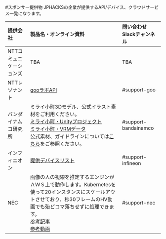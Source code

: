 #スポンサー提供物
JPHACKSの企業が提供するAPI/デバイス、クラウドサービス一覧になります。

| 提供会社 | 製品名・オンライン資料 | 問い合わせSlackチャンネル |
|:-----------|:------------|:------------|
| NTTコミュニケーションズ |TBA|TBA|
| NTTレゾナント |[gooラボAPI](https://labs.goo.ne.jp/)|#support-goo|
|バンダイナムコ研究所|ミライ小町3Dモデル、公式イラスト素材をご利用ください。<br>[ミライ小町・Unityプロジェクト](https://github.com/Miraikomachi/MiraikomachiUnity)<br>[ミライ小町・VRMデータ](https://github.com/Miraikomachi/MiraikomachiVRM)<br>公式素材、ガイドラインについては[こちら](https://www.bandainamcostudios.com/works/miraikomachi/dlcguideline.html)をご参照ください。|#support-bandainamco|
| インフィニオン |[提供デバイスリスト](devices.md)|#support-infineon|
| NEC |画像の人の視線を推定するエンジンがＡＷＳ上で動作します。Kubernetesを使って20インスタンスにスケールアウトさせており、秒30フレームのHV動画でも殆どコマ落ちせずに処理できます。<br>[参考記事](https://jpn.nec.com/press/201612/20161216_01.html)<br>[参考動画](https://arche-public.s3-ap-northeast-1.amazonaws.com/Charade_w_gaze_h264.mp4)|#support-nec|
